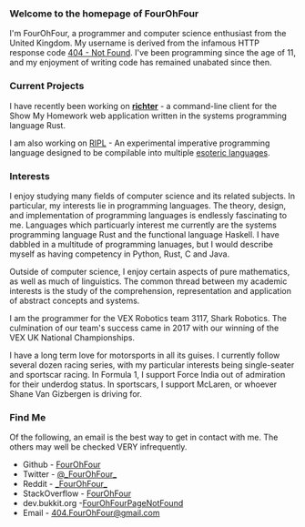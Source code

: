 ### Welcome to the homepage of FourOhFour
I'm FourOhFour, a programmer and computer science enthusiast from the United Kingdom. My username is derived from the infamous HTTP response code [404 - Not Found](https://en.wikipedia.org/wiki/HTTP_404). I've been programming since the age of 11, and my enjoyment of writing code has remained unabated since then.
 
### Current Projects
I have recently been working on **[richter](https://github.com/fourohfour/richter)** - a command-line client for the Show My Homework web application written in   the systems programming language Rust.  

I am also working on [RIPL](https://github.com/fourohfour/RIPL) - An experimental imperative programming language designed to be compilable into multiple [esoteric languages](https://esolangs.org/wiki/Main_Page).
          
### Interests

I enjoy studying many fields of computer science and its related subjects. In particular, my interests lie in programming languages. The theory, design, and implementation of programming languages is endlessly fascinating to me. Languages which particuarly interest me currently are the systems programming language Rust and the functional language Haskell. I have dabbled in a multitude of programming lanuages, but I would describe myself as having competency in Python, Rust, C and Java.

Outside of computer science, I enjoy certain aspects of pure mathematics, as well as much of linguistics. The common thread between my academic interests is the study of the comprehension, representation and application of abstract concepts and systems.

I am the programmer for the VEX Robotics team 3117, Shark Robotics. The culmination of our team's success came in 2017 with our winning of the VEX UK National Championships.


I have a long term love for motorsports in all its guises. I currently follow several dozen racing series, with my particular interests being single-seater and sportscar racing. In Formula 1, I support Force India out of admiration for their underdog status. In sportscars, I support McLaren, or whoever Shane Van Gizbergen is driving for.

### Find Me

Of the following, an email is the best way to get in contact with me. The others may well be checked VERY infrequently.

* Github - [FourOhFour](https://github.com/fourohfour)
* Twitter - [@\_FourOhFour_](https://twitter.com/_FourOhFour_)
* Reddit - [\_FourOhFour_](https://reddit.com/u/_FourOhFour_)
* StackOverflow - [FourOhFour](https://stackoverflow.com/users/5731336)
* dev.bukkit.org -[FourOhFourPageNotFound](https://dev.bukkit.org/members/FourOhFourPageNotFound)
* Email - 404.FourOhFour@gmail.com
